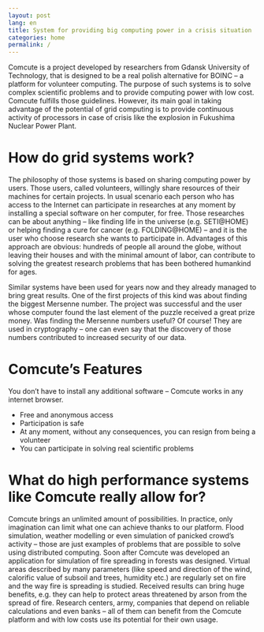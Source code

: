 ```yaml
---
layout: post
lang: en
title: System for providing big computing power in a crisis situation
categories: home
permalink: /
---
```

Comcute is a project developed by researchers from Gdansk University of Technology, that is designed to be a real polish alternative for BOINC – a platform for volunteer computing. The purpose of such systems is to solve complex scientific problems and to provide computing power with low cost. Comcute fulfills those guidelines. However, its main goal in taking advantage of the potential of grid computing is to provide continuous activity of processors in case of crisis like the explosion in Fukushima Nuclear Power Plant.

# How do grid systems work?

The philosophy of those systems is based on sharing computing power by users. Those users, called volunteers, willingly share resources of their machines for certain projects. In usual scenario each person who has access to the Internet can participate in researches at any moment by installing a special software on her computer, for free. Those researches can be about anything – like finding life in the universe (e.g. SETI@HOME) or helping finding a cure for cancer (e.g. FOLDING@HOME) – and it is the user who choose research she wants to participate in. Advantages of this approach are obvious: hundreds of people all around the globe, without leaving their houses and with the minimal amount of labor, can contribute to solving the greatest research problems that has been bothered humankind for ages.

Similar systems have been used for years now and they already managed to bring great results. One of the first projects of this kind was about finding the biggest Mersenne number. The project was successful and the user whose computer found the last element of the puzzle received a great prize money. Was finding the Mersenne numbers useful? Of course! They are used in cryptography – one can even say that the discovery of those numbers contributed to increased security of our data.

# Comcute’s Features

You don’t have to install any additional software – Comcute works in any internet browser.
 - Free and anonymous access
 - Participation is safe
 - At any moment, without any consequences, you can resign from being a volunteer
 - You can participate in solving real scientific problems

# What do high performance systems like Comcute really allow for?

Comcute brings an unlimited amount of possibilities. In practice, only imagination can limit what one can achieve thanks to our platform. Flood simulation, weather modelling or even simulation of panicked crowd’s activity – those are just examples of problems that are possible to solve using distributed computing. Soon after Comcute was developed an application for simulation of fire spreading in forests was designed. Virtual areas described by many parameters (like speed and direction of the wind, calorific value of subsoil and trees, humidity etc.) are regularly set on fire and the way fire is spreading is studied. Received results can bring huge benefits, e.g. they can help to protect areas threatened by arson from the spread of fire. Research centers, army, companies that depend on reliable calculations and even banks – all of them can benefit from the Comcute platform and with low costs use its potential for their own usage.
